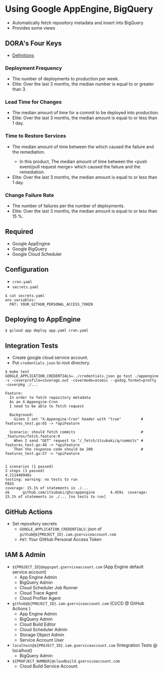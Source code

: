 # Using Google AppEngine, BigQuery

- Automatically fetch repository metadata and insert into BigQuery
- Provides some views

## DORA's Four Keys

 - [Definitions](https://github.com/GoogleCloudPlatform/fourkeys/blob/main/METRICS.md)

### Deployment Frequency

 - The number of deployments to production per week.
 - Elite: Over the last 3 months, the median number is equal to or greater than 3.


### Lead Time for Changes
 
 - The median amount of time for a commit to be deployed into production.
 - Elite: Over the last 3 months, the median amount is equal to or less than 1 day.

### Time to Restore Services

 - The median amount of time between the <deployment> which caused the failure and the remediation.
   - In this product, The median amount of time between the <push event/pull request merge> which caused the failure and the remediation.
 - Elite: Over the last 3 months, the median amount is equal to or less than 1 day.

### Change Failure Rate

 - The number of failures per the number of deployments.
 - Elite: Over the last 3 months, the median amount is equal to or less than 15 %.

## Required

- Google AppEngine
- Google BigQuery
- Google Cloud Scheduler

## Configuration

- `cron.yaml`
- `secrets.yaml`

```shell
$ cat secrets.yaml
env_variables:
  PAT: YOUR_GITHUB_PERSONAL_ACCESS_TOKEN
```

## Deploying to AppEngine

```shell
$ gcloud app deploy app.yaml cron.yaml
```

## Integration Tests

- Create google cloud service account.
- Put `credentials.json` to root directory.

```shell
$ make test
GOOGLE_APPLICATION_CREDENTIALS=../credentials.json go test ./appengine -v -coverprofile=coverage.out -covermode=atomic --godog.format=pretty -coverpkg ./...

Feature:
  In order to fetch repository metadata
  As an X-Appengine-Cron
  I need to be able to fetch request

  Background:
    Given I set "X-Appengine-Cron" header with "true"         # features_test.go:65 -> *apiFeature

  Scenario: should fetch commits                              # _features/fetch.feature:9
    When I send "GET" request to "/_fetch/itsubaki/q/commits" # features_test.go:48 -> *apiFeature
    Then the response code should be 200                      # features_test.go:57 -> *apiFeature


1 scenarios (1 passed)
3 steps (3 passed)
4.211440948s
testing: warning: no tests to run
PASS
coverage: 15.1% of statements in ./...
ok      github.com/itsubaki/ghz/appengine       4.459s  coverage: 15.1% of statements in ./... [no tests to run]
```

## GitHub Actions

- Set repository secrets
  - `GOOGLE_APPLICATION_CREDENTIALS`: json of `github@${PROJECT_ID}.iam.gserviceaccount.com`
  - `PAT`: Your GitHub Personal Access Token

## IAM & Admin

- `${PROJECT_ID}@appspot.gserviceaccount.com` (App Engine default service account)
  - App Engine Admin
  - BigQuery Admin
  - Cloud Scheduler Job Runner
  - Cloud Trace Agent
  - Cloud Profiler Agent
- `github@${PROJECT_ID}.iam.gserviceaccount.com` (CI/CD @ GitHub Actions )
  - App Engine Admin
  - BigQuery Admin
  - Cloud Build Editor
  - Cloud Scheduler Admin
  - Storage Object Admin
  - Service Account User
- `localhost@${PROJECT_ID}.iam.gserviceaccount.com` (Integration Tests @ localhost)
  - BigQuery Admin
- `${PROFJECT_NUMBER}@cloudbuild.gserviceaccount.com`
  - Cloud Build Service Account
